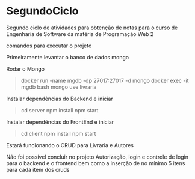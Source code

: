 # SegundoCiclo
Segundo ciclo de atividades para obtenção de notas para o curso de Engenharia de Software da matéria de Programação Web 2

comandos para executar o projeto

Primeiramente levantar o banco de dados mongo

Rodar o Mongo
> docker run -name mgdb -dp 27017:27017 -d mongo
> docker exec -it mgdb bash
> mongo
> use livraria

Instalar dependências do Backend e iniciar
> cd server
> npm install
> npm start

Instalar dependências do FrontEnd e iniciar
> cd client
> npm install
> npm start

Estará funcionando o CRUD para Livraria e Autores

Não foi possível concluir no projeto
Autorização, login e controle de login para o backend e o frontend bem como a inserção de no mínimo 5 itens para cada item dos cruds
